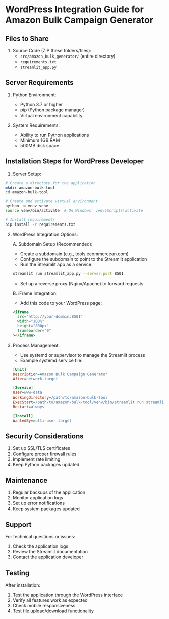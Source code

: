 # WordPress Integration Guide for Amazon Bulk Campaign Generator

## Files to Share
1. Source Code (ZIP these folders/files):
   - `src/amazon_bulk_generator/` (entire directory)
   - `requirements.txt`
   - `streamlit_app.py`

## Server Requirements
1. Python Environment:
   - Python 3.7 or higher
   - pip (Python package manager)
   - Virtual environment capability

2. System Requirements:
   - Ability to run Python applications
   - Minimum 1GB RAM
   - 500MB disk space

## Installation Steps for WordPress Developer

1. Server Setup:
```bash
# Create a directory for the application
mkdir amazon-bulk-tool
cd amazon-bulk-tool

# Create and activate virtual environment
python -m venv venv
source venv/bin/activate  # On Windows: venv\Scripts\activate

# Install requirements
pip install -r requirements.txt
```

2. WordPress Integration Options:

   A. Subdomain Setup (Recommended):
   - Create a subdomain (e.g., tools.ecommercean.com)
   - Configure the subdomain to point to the Streamlit application
   - Run the Streamlit app as a service:
   ```bash
   streamlit run streamlit_app.py --server.port 8501
   ```
   - Set up a reverse proxy (Nginx/Apache) to forward requests

   B. iFrame Integration:
   - Add this code to your WordPress page:
   ```html
   <iframe 
     src="http://your-domain:8501"
     width="100%" 
     height="800px" 
     frameborder="0"
   ></iframe>
   ```

3. Process Management:
   - Use systemd or supervisor to manage the Streamlit process
   - Example systemd service file:
   ```ini
   [Unit]
   Description=Amazon Bulk Campaign Generator
   After=network.target

   [Service]
   User=www-data
   WorkingDirectory=/path/to/amazon-bulk-tool
   ExecStart=/path/to/amazon-bulk-tool/venv/bin/streamlit run streamlit_app.py
   Restart=always

   [Install]
   WantedBy=multi-user.target
   ```

## Security Considerations
1. Set up SSL/TLS certificates
2. Configure proper firewall rules
3. Implement rate limiting
4. Keep Python packages updated

## Maintenance
1. Regular backups of the application
2. Monitor application logs
3. Set up error notifications
4. Keep system packages updated

## Support
For technical questions or issues:
1. Check the application logs
2. Review the Streamlit documentation
3. Contact the application developer

## Testing
After installation:
1. Test the application through the WordPress interface
2. Verify all features work as expected
3. Check mobile responsiveness
4. Test file upload/download functionality
